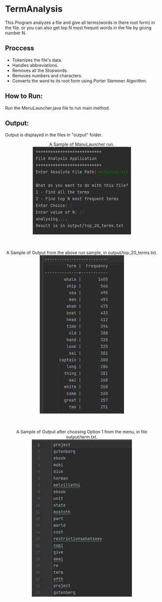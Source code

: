 # TermAnalysis
 This Program analyzes a file and give all terms(words in there root form) in the file.
 or you can also get top N most frequnt words in the file by giving number N.
 
 ## Proccess
 * Tokenizes the file's data.
 * Handles abbreviations.
 * Removes all the Stopwords.
 * Removes numbers and characters.
 * Converts the word to its root form using Porter Stemmer Algorithm.

## How to Run:
Run the MenuLauncher.java file to run main method.

## Output:
 Output is displayed in the files in "output" folder.
<div align="center">
  A Sample of ManuLauncher run.<br>
 <img src="https://github.com/AazamJutt/TermAnalysis/blob/main/samples/run_sample.png"><br>
  <br>
  <br>
 
  A Sample of Output from the above run sample, in output/top_20_terms.txt.<br>
  <img src="https://github.com/AazamJutt/TermAnalysis/blob/main/samples/top_20_terms_sample.png"><br>
  <br>
 <br>
 
 A Sample of Output after choosing Option 1 from the menu, in file output/term.txt.<br>
 <img src="https://github.com/AazamJutt/TermAnalysis/blob/main/samples/terms_sample.png"><br>
  <br>
 <br>
</div>
